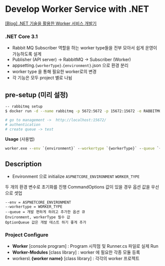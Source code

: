 # Develop Worker Service with .NET
[[Blog] .NET 기술을 활용한 Worker 서비스 개발기](https://www.ssemi.net/develop-net-core-service-worker/)

### **.NET Core 3.1**
- Rabbit MQ Subscriber 역할을 하는 worker type들을 전부 모아서 쉽게 운영이 가능하도록 설계
- Publisher (API server) -> RabbitMQ -> Subscriber (Worker)
- appsetting.`{workerType}`.`{environment}`.json 으로 환경 분리
- worker type 을 통해 필요한 worker로의 변경
- 각 기능은 모두 project 별로 나뉨


## pre-setup (미리 설정)
```sh
-- rabbitmq setup
$ docker run -d --name rabbitmq -p 5672:5672 -p 15672:15672 -e RABBITMQ_DEFAULT_USER=admin -e RABBITMQ_DEFAULT_PASS=admin rabbitmq:management

# go to management ->  http://localhost:15672/
# authentication
# create queue -> test
```

**Usage** (사용법)
```bat
worker.exe --env `{environment}` --workertype `{workerType}` --queue `{queueName}`
```


## Description
- Environment 으로 initialize
`ASPNETCORE_ENVIRONMENT`
`WORKER_TYPE`

두 개의 환경 변수로 초기화를 진행
CommandOptions 값이 있을 경우 옵션 값을 우선으로 셋업

```
--env = ASPNETCORE_ENVIRONMENT
--workertype = WORKER_TYPE
--queue = 개발 편하게 하려고 추가한 옵션 큐
Environment, workerType 필수 값
OptionQueue 값은 개발 테스트 하기 좋게 추가
```

### Project Configure
- **Worker** [console program] : Program 시작점 및 Runner.cs 파일로 실제 Run
- **Worker-Modules** [class library] : worker 에 필요한 각종 모듈 등록
- workers\ **{worker name}** [class library] : 각각의 worker 프로젝트 


